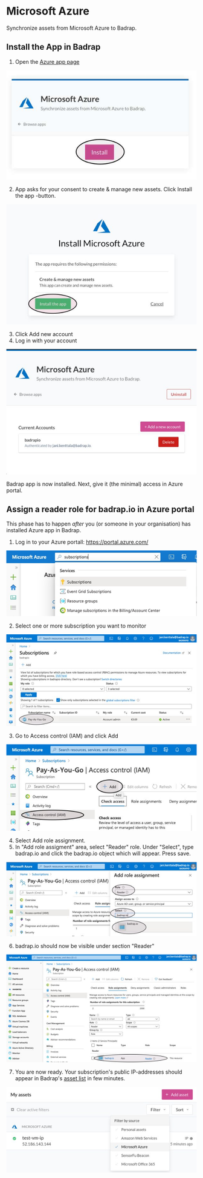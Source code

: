# Microsoft Azure

Synchronize assets from Microsoft Azure to Badrap.

## Install the App in Badrap

1. Open the [Azure app page](https://badrap.io/apps/azure)

![Azure Install](./azure-01-install.jpg)

2. App asks for your consent to create & manage new assets. Click Install the app -button.

![Give consent](./azure-02-install-app.jpg)

3. Click Add new account
4. Log in with your account

![The end result](./azure-03-the-end-result.jpg)

Badrap app is now installed. Next, give it (the minimal) access in Azure portal.

## Assign a reader role for badrap.io in Azure portal

This phase has to happen *after* you (or someone in your organisation) has installed Azure app in Badrap.

1. Log in to your Azure portall: <https://portal.azure.com/>

![Subscriptions](./azure-10-subscriptions.jpg)

2. Select one or more subscription you want to monitor

![Add Subscriptions](./azure-11-subscriptions-select.jpg)

3. Go to Access control (IAM) and click Add

![Add role](./azure-12-add-role.jpg)

4. Select Add role assignment. 
5. In "Add role assigment" area, select "Reader" role. Under "Select", type badrap.io and click the badrap.io object which will appear. Press save.

![Give permissions](./azure-13-give-permissions.jpg)

6. badrap.io should now be visible under section "Reader"

![Give permissions](./azure-14-ready.jpg)

7. You are now ready. Your subscription's public IP-addresses should appear in Badrap's [asset list](https://badrap.io/assets) in few minutes.

![Assets visible](./azure-20-assets-visible.jpg)
